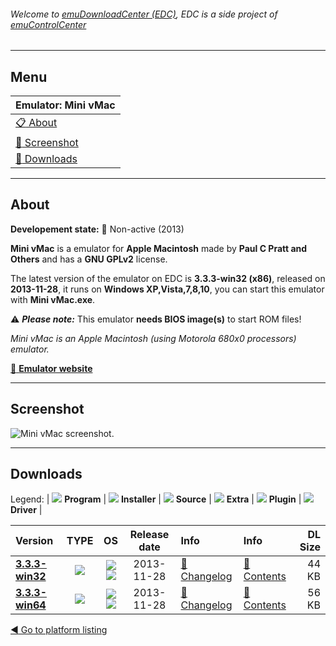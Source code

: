 ###### Welcome to [emuDownloadCenter (EDC)](https://github.com/PhoenixInteractiveNL/emuDownloadCenter/wiki/), EDC is a side project of [emuControlCenter](https://github.com/PhoenixInteractiveNL/emuControlCenter/wiki/)
***
## Menu
| **Emulator: Mini vMac** |
|:---------|
| [:clipboard: About](#about) |
| [:sunrise: Screenshot](#screenshot) |
| [:floppy_disk: Downloads](#downloads) |
***
## About
**Developement state:** :red_circle: Non-active (2013)

**Mini vMac** is a emulator for **Apple Macintosh** made by **Paul C Pratt and Others** and has a **GNU GPLv2** license.

The latest version of the emulator on EDC is **3.3.3-win32 (x86)**, released on **2013-11-28**, it runs on **Windows XP,Vista,7,8,10**, you can start this emulator with **Mini vMac.exe**.

:warning: _**Please note:**_ This emulator **needs BIOS image(s)** to start ROM files!

_Mini vMac is an Apple Macintosh (using Motorola 680x0 processors) emulator._

[:link: **Emulator website**](http://minivmac.sourceforge.net)
***
## Screenshot
![](https://raw.githubusercontent.com/PhoenixInteractiveNL/emuDownloadCenter/master/hooks/minivmac/emulator_screen_01.jpg "Mini vMac screenshot.")
***
## Downloads
Legend:
| ![](https://raw.githubusercontent.com/wiki/PhoenixInteractiveNL/emuDownloadCenter/images_misc/icon_program_24.png) **Program** | 
![](https://raw.githubusercontent.com/wiki/PhoenixInteractiveNL/emuDownloadCenter/images_misc/icon_installer_24.png) **Installer** | 
![](https://raw.githubusercontent.com/wiki/PhoenixInteractiveNL/emuDownloadCenter/images_misc/icon_source_code_24.png) **Source** | 
![](https://raw.githubusercontent.com/wiki/PhoenixInteractiveNL/emuDownloadCenter/images_misc/icon_extra_24.png) **Extra** | 
![](https://raw.githubusercontent.com/wiki/PhoenixInteractiveNL/emuDownloadCenter/images_misc/icon_plugin_24.png) **Plugin** | 
![](https://raw.githubusercontent.com/wiki/PhoenixInteractiveNL/emuDownloadCenter/images_misc/icon_driver_24.png) **Driver** | 


| Version  | TYPE | OS | Release date  | Info       | Info       | DL Size    |
|:---------|:----:|:--:|:-------------:|:-----------|:-----------|-----------:|
| [**3.3.3-win32**](https://github.com/PhoenixInteractiveNL/edc-repo0004/raw/master/minivmac/3.3.3-win32.7z) | ![](https://raw.githubusercontent.com/wiki/PhoenixInteractiveNL/emuDownloadCenter/images_misc/icon_program_24.png) | ![](https://raw.githubusercontent.com/wiki/PhoenixInteractiveNL/emuDownloadCenter/images_misc/logo_windows_24.png)![](https://raw.githubusercontent.com/wiki/PhoenixInteractiveNL/emuDownloadCenter/images_misc/icon_32-bit_24.png) | 2013-11-28 | [:page_facing_up: Changelog](https://github.com/PhoenixInteractiveNL/edc-repo0004/blob/master/minivmac/3.3.3-win32_changelog.txt) | [:mag_right: Contents](https://github.com/PhoenixInteractiveNL/edc-repo0004/blob/master/minivmac/3.3.3-win32_contents.txt) | 44 KB |
| [**3.3.3-win64**](https://github.com/PhoenixInteractiveNL/edc-repo0004/raw/master/minivmac/3.3.3-win64.7z) | ![](https://raw.githubusercontent.com/wiki/PhoenixInteractiveNL/emuDownloadCenter/images_misc/icon_program_24.png) | ![](https://raw.githubusercontent.com/wiki/PhoenixInteractiveNL/emuDownloadCenter/images_misc/logo_windows_24.png)![](https://raw.githubusercontent.com/wiki/PhoenixInteractiveNL/emuDownloadCenter/images_misc/icon_64-bit_24.png) | 2013-11-28 | [:page_facing_up: Changelog](https://github.com/PhoenixInteractiveNL/edc-repo0004/blob/master/minivmac/3.3.3-win64_changelog.txt) | [:mag_right: Contents](https://github.com/PhoenixInteractiveNL/edc-repo0004/blob/master/minivmac/3.3.3-win64_contents.txt) | 56 KB |

[:arrow_backward: Go to platform listing](https://github.com/PhoenixInteractiveNL/emuDownloadCenter/wiki/EDC-Platform-List)
